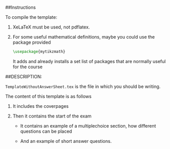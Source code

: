 ##Instructions

To compile the template:

1. XeLaTeX must be used, not pdflatex.

2. For some useful mathematical definitions, maybe you could use the package provided

   ```latex
   \usepackage{mytikzmath}
   ```
   
   It adds and already installs a set list of packages that are normally useful for the course
   
            

##DESCRIPTION:

`TemplateWithoutAnswerSheet.tex` is the file in which you should be writing.

The content of this template is as follows


1. It includes the coverpages
2. Then it contains the start of the exam

    - It contains an example of a multiplechoice section, how different questions can be placed

    - And an example of short answer questions.

